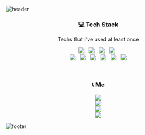 ![header](https://capsule-render.vercel.app/api?type=egg&color=timeGradient&height=300&section=header&text=👻&nbsp;su수린rin&nbsp;👻&fontSize=50&fontColor=ffffff&animation=twinkling)
<br>
<h3 align="center">💻 Tech Stack</h3>

<p align="center">Techs that I've used at least once</p>

<p align="center">
<img src="https://img.shields.io/badge/Java-007396?style=flat-square&logo=Java&logoColor=white"/></a>&nbsp;&nbsp;
<img src="https://img.shields.io/badge/JavaScript-F7DF1E?style=flat-square&logo=JavaScript&logoColor=white"/></a>&nbsp;&nbsp;
<img src="https://img.shields.io/badge/C-A8B9CC?style=flat-square&logo=C&logoColor=white"/></a>&nbsp;&nbsp;
<img src="https://img.shields.io/badge/Python-3776AB?style=flat-square&logo=Python&logoColor=white"/></a>&nbsp;&nbsp;
<br>
<img src="https://img.shields.io/badge/Spring-6DB33F?style=flat-square&logo=Spring&logoColor=white"/></a>&nbsp;&nbsp;
<img src="https://img.shields.io/badge/Spring%20Boot-6DB33F?style=flat-square&logo=Spring%20Boot&logoColor=white"/></a>&nbsp;&nbsp;
<img src="https://img.shields.io/badge/React-61DAFB?style=flat-square&logo=React&logoColor=white"/></a>&nbsp;&nbsp;
<img src="https://img.shields.io/badge/Redux-764ABC?style=flat-square&logo=Redux&logoColor=white"/></a>&nbsp;&nbsp;
<img src="https://img.shields.io/badge/Vue.js-4FC08D?style=flat-square&logo=Vue..js&logoColor=white"/></a>&nbsp;&nbsp;
<img src="https://img.shields.io/badge/Django-092E20?style=flat-square&logo=Django&logoColor=white"/></a>
</p>
<br>
<h3 align="center">📞 Me</h3>

<p align="center">
<a href="https://www.notion.so/marblegiraffe/9fb44ced11df417daa1f426e52fbfbd0"><img src="https://img.shields.io/badge/Notion-000000?style=flat-square&logo=Notion&logoColor=white"/></a><br>
<img src="https://img.shields.io/badge/Gmail_:_soooolin961205@gmail.com-EA4335?style=flat-square&logo=Gmail&logoColor=white"/></a><br>
<img src="https://img.shields.io/badge/Naver_:_marble__giraffe@naver.com-03C75A?style=flat-square&logo=Naver&logoColor=white"/></a><br>
<img src="https://img.shields.io/badge/Instagram_:_marblegiraffe-E4405F?style=flat-square&logo=Instagram&logoColor=white"/></a>
</p>

![footer](https://capsule-render.vercel.app/api?type=egg&color=timeGradient&section=footer)
